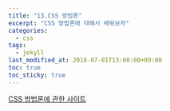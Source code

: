```yaml
---
title: "13.CSS 방법론"
excerpt: "CSS 방법론에 대해서 배워보자"
categories:
  - css
tags:
  - jekyll
last_modified_at: 2018-07-01T13:00:00+09:00
toc: true
toc_sticky: true
---
```


[CSS 방법론에 관한 사이트](https://gomdoreepooh.github.io/notes/smacss-bem-oocss)
